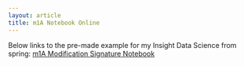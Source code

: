 ```yaml
---
layout: article
title: m1A Notebook Online
---
```


Below links to the pre-made example for my Insight Data Science from spring: 
[m1A Modification Signature Notebook](https://wescclark.github.io/Aggravating_Project/m1A_Signature_Example.html)

